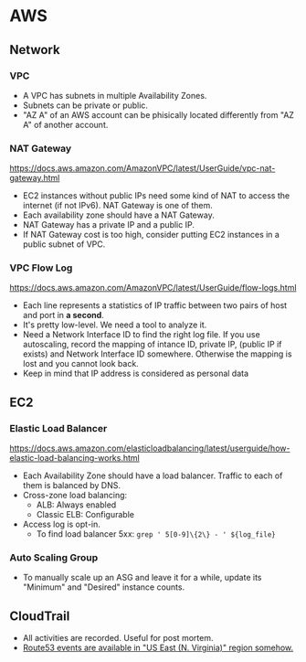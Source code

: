 # AWS

## Network

### VPC

- A VPC has subnets in multiple Availability Zones.
- Subnets can be private or public.
- "AZ A" of an AWS account can be phisically located differently from "AZ A" of another account.

### NAT Gateway

https://docs.aws.amazon.com/AmazonVPC/latest/UserGuide/vpc-nat-gateway.html

- EC2 instances without public IPs need some kind of NAT to access the internet (if not IPv6). NAT Gateway is one of them.
- Each availability zone should have a NAT Gateway.
- NAT Gateway has a private IP and a public IP.
- If NAT Gateway cost is too high, consider putting EC2 instances in a public subnet of VPC.

### VPC Flow Log

https://docs.aws.amazon.com/AmazonVPC/latest/UserGuide/flow-logs.html

- Each line represents a statistics of IP traffic between two pairs of host and port in **a second**.
- It's pretty low-level. We need a tool to analyze it.
- Need a Network Interface ID to find the right log file. If you use autoscaling, record the mapping of intance ID, private IP, (public IP if exists) and Network Interface ID somewhere. Otherwise the mapping is lost and you cannot look back.
- Keep in mind that IP address is considered as personal data

## EC2

### Elastic Load Balancer

https://docs.aws.amazon.com/elasticloadbalancing/latest/userguide/how-elastic-load-balancing-works.html

- Each Availability Zone should have a load balancer. Traffic to each of them is balanced by DNS.
- Cross-zone load balancing:
  - ALB: Always enabled
  - Classic ELB: Configurable
- Access log is opt-in.
  - To find load balancer 5xx: `grep ' 5[0-9]\{2\} - ' ${log_file}`

### Auto Scaling Group

- To manually scale up an ASG and leave it for a while, update its "Minimum" and "Desired" instance counts.

## CloudTrail

- All activities are recorded. Useful for post mortem.
- [Route53 events are available in "US East (N. Virginia)" region somehow.](https://docs.aws.amazon.com/Route53/latest/DeveloperGuide/logging-using-cloudtrail.html)

